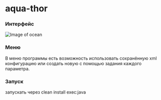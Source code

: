 # aqua-thor

### Интерфейс
![Image of ocean](http://i65.tinypic.com/15xak1y.png)

### Меню
В меню программы есть возможность использовать сохранённую xml конфигурацию или создать новую с помощью задания каждого параметра.

### Запуск
запускать через clean install exec:java
